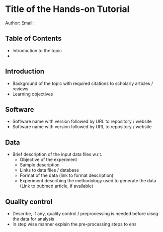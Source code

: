 # Title of the Hands-on Tutorial
Author:
Email:

## Table of Contents
  * Introduction to the topic
  *

## Introduction
  * Background of the topic with required citations to scholarly articles / reviews
  * Learning objectives
  
## Software
  * Software name with version followed by URL to repository / website
  * Software name with version followed by URL to repository / website
  
## Data
  * Brief description of the input data files w.r.t.
    * Objective of the experiment
    * Sample description
    * Links to data files / database
    * Format of the data (link to format description)
    * Experiment describing the methodology used to generate the data (Link to pubmed article, if available)
    
 ## Quality control
  * Describe, if any, quality control / preprocessing is needed before uisng the data for analysis
  * In step wise manner explain the pre-processing steps to ens
